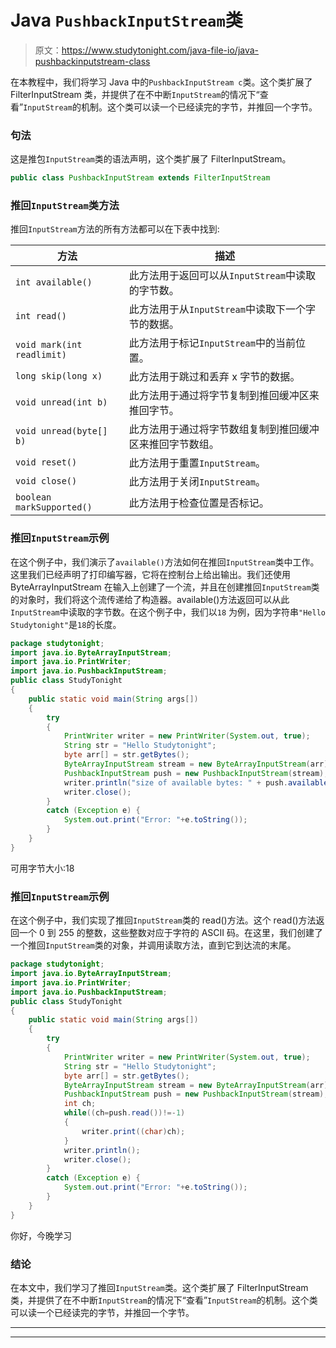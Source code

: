 # Java `PushbackInputStream`类

> 原文：<https://www.studytonight.com/java-file-io/java-pushbackinputstream-class>

在本教程中，我们将学习 Java 中的`PushbackInputStream c`类。这个类扩展了 FilterInputStream 类，并提供了在不中断`InputStream`的情况下“查看”`InputStream`的机制。这个类可以读一个已经读完的字节，并推回一个字节。

### 句法

这是推包`InputStream`类的语法声明，这个类扩展了 FilterInputStream。

```java
public class PushbackInputStream extends FilterInputStream 
```

### 推回`InputStream`类方法

推回`InputStream`方法的所有方法都可以在下表中找到:

| 方法 | 描述 |
| --- | --- |
| `int available()` | 此方法用于返回可以从`InputStream`中读取的字节数。 |
| `int read()` | 此方法用于从`InputStream`中读取下一个字节的数据。 |
| `void mark(int readlimit)` | 此方法用于标记`InputStream`中的当前位置。 |
| `long skip(long x)` | 此方法用于跳过和丢弃 x 字节的数据。 |
| `void unread(int b)` | 此方法用于通过将字节复制到推回缓冲区来推回字节。 |
| `void unread(byte[] b)` | 此方法用于通过将字节数组复制到推回缓冲区来推回字节数组。 |
| `void reset()` | 此方法用于重置`InputStream`。 |
| `void close()` | 此方法用于关闭`InputStream`。 |
| `boolean markSupported()` | 此方法用于检查位置是否标记。 |

### 推回`InputStream`示例

在这个例子中，我们演示了`available()`方法如何在推回`InputStream`类中工作。这里我们已经声明了打印编写器，它将在控制台上给出输出。我们还使用 ByteArrayInputStream 在输入上创建了一个流，并且在创建推回`InputStream`类的对象时，我们将这个流传递给了构造器。available()方法返回可以从此`InputStream`中读取的字节数。在这个例子中，我们以`18` 为例，因为字符串`"Hello Studytonight"`是`18`的长度。

```java
package studytonight;
import java.io.ByteArrayInputStream;
import java.io.PrintWriter;
import java.io.PushbackInputStream;
public class StudyTonight 
{
	public static void main(String args[])
	{
		try
		{  
			PrintWriter writer = new PrintWriter(System.out, true); 
			String str = "Hello Studytonight"; 
			byte arr[] = str.getBytes(); 
			ByteArrayInputStream stream = new ByteArrayInputStream(arr); 
			PushbackInputStream push = new PushbackInputStream(stream);    
			writer.println("size of available bytes: " + push.available()); 	          
			writer.close(); 
		}
		catch (Exception e)	{  
			System.out.print("Error: "+e.toString());
		}  
	}
}
```

可用字节大小:18

### 推回`InputStream`示例

在这个例子中，我们实现了推回`InputStream`类的 read()方法。这个 read()方法返回一个 0 到 255 的整数，这些整数对应于字符的 ASCII 码。在这里，我们创建了一个推回`InputStream`类的对象，并调用读取方法，直到它到达流的末尾。

```java
package studytonight;
import java.io.ByteArrayInputStream;
import java.io.PrintWriter;
import java.io.PushbackInputStream;
public class StudyTonight 
{
	public static void main(String args[])
	{
		try
		{  
			PrintWriter writer = new PrintWriter(System.out, true); 
			String str = "Hello Studytonight"; 
			byte arr[] = str.getBytes(); 
			ByteArrayInputStream stream = new ByteArrayInputStream(arr); 
			PushbackInputStream push = new PushbackInputStream(stream); 
			int ch; 
			while((ch=push.read())!=-1) 
			{ 
				writer.print((char)ch); 
			} 
			writer.println(); 
			writer.close(); 
		}
		catch (Exception e)	{  
			System.out.print("Error: "+e.toString());
		}  
	}
}
```

你好，今晚学习

### 结论

在本文中，我们学习了推回`InputStream`类。这个类扩展了 FilterInputStream 类，并提供了在不中断`InputStream`的情况下“查看”`InputStream`的机制。这个类可以读一个已经读完的字节，并推回一个字节。

* * *

* * *